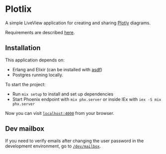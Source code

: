 # Plotlix

A simple LiveView application for creating and sharing [Plotly](https://plotly.com) diagrams.

Requirements are described [here](Technical%20Assignment%20Full-Stack%20Dev.pdf).

## Installation

This application depends on:
- Erlang and Elixir (can be installed with [asdf](https://asdf-vm.com/guide/getting-started.html))
- Postgres running locally.

To start the project:

  * Run `mix setup` to install and set up dependencies
  * Start Phoenix endpoint with `mix phx.server` or inside IEx with `iex -S mix phx.server`

Now you can visit [`localhost:4000`](http://localhost:4000) from your browser.

## Dev mailbox
If you need to verify emails after changing the user password in the development environment, go to [`/dev/mailbox`](http://localhost:4000/dev/mailbox).
